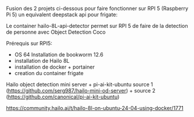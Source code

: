 Fusion des 2 projets ci-dessous pour faire fonctionner sur RPI 5 (Raspberry Pi 5) un equivalent deepstack api pour frigate:

Le container hailo-8L-api-detector permet sur RPI 5 de faire de la detection de personne avec Object Detection Coco

Prérequis sur RPI5:
- OS 64 Installation de bookworm 12.6
- installation de Hailo 8L
- installation de docker + portainer
- creation du container frigate


Hailo object detection mini server + pi-ai-kit-ubuntu
source 1 (https://github.com/serg987/hailo-mini-od-server) + source 2 (https://github.com/canonical/pi-ai-kit-ubuntu)

https://community.hailo.ai/t/hailo-8l-on-ubuntu-24-04-using-docker/1771




